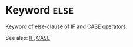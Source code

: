 # Keyword `ELSE`

Keyword of else-clause of IF and CASE operators.

See also: [IF](If), [CASE](Case)